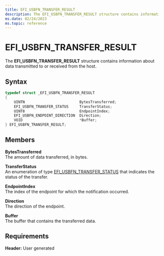 ```yaml
---
title: EFI_USBFN_TRANSFER_RESULT
description: The EFI_USBFN_TRANSFER_RESULT structure contains information about data transmitted to or received from the host.
ms.date: 02/24/2023
ms.topic: reference
---
```


# EFI_USBFN_TRANSFER_RESULT

The **EFI_USBFN_TRANSFER_RESULT** structure contains information about data transmitted to or received from the host.

## Syntax

```cpp
typedef struct _EFI_USBFN_TRANSFER_RESULT 
{
    UINTN                         BytesTransferred;
    EFI_USBFN_TRANSFER_STATUS     TransferStatus;
    UINT8                         EndpointIndex;
    EFI_USBFN_ENDPOINT_DIRECTION  Direction;
    VOID                          *Buffer;
} EFI_USBFN_TRANSFER_RESULT;
```

## Members

**BytesTransferred**  
The amount of data transferred, in bytes.

**TransferStatus**  
An enumeration of type [EFI_USBFN_TRANSFER_STATUS](efi-usbfn-transfer-status.md) that indicates the status of the transfer.

**EndpointIndex**  
The index of the endpoint for which the notification occurred.

**Direction**  
The direction of the endpoint.

**Buffer**  
The buffer that contains the transferred data.

## Requirements

**Header:** User generated
